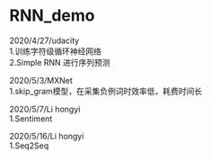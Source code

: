 # RNN_demo  
2020/4/27/udacity              
1.训练字符级循环神经网络  
2.Simple RNN 进行序列预测  

2020/5/3/MXNet              
1.skip_gram模型，在采集负例词时效率低，耗费时间长             

2020/5/7/Li hongyi          
1.Sentiment              

2020/5/16/Li hongyi                 
1.Seq2Seq                 
